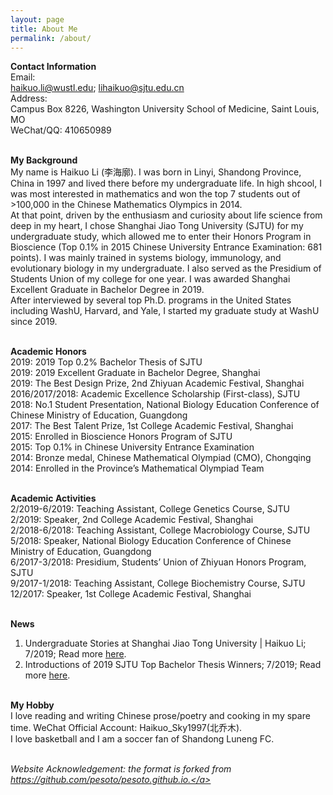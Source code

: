 ```yaml
---
layout: page
title: About Me
permalink: /about/
---
```


<p style="text-align:justify">
  
<strong>Contact Information</strong><br>
Email:<br>
haikuo.li@wustl.edu; lihaikuo@sjtu.edu.cn<br>
Address:<br>
Campus Box 8226, Washington University School of Medicine, Saint Louis, MO<br>
WeChat/QQ:
410650989<br>
<br>


<strong>My Background</strong><br>
My name is Haikuo Li (李海廓). I was born in Linyi, Shandong Province, China in 1997 and lived there before my undergraduate life. In high shcool, I was most interested in mathematics and won the top 7 students out of >100,000 in the Chinese Mathematics Olympics in 2014.<br>
At that point, driven by the enthusiasm and curiosity about life science from deep in my heart, I chose Shanghai Jiao Tong University (SJTU) for my undergraduate study, which allowed me to enter their Honors Program in Bioscience (Top 0.1% in 2015 Chinese University Entrance Examination: 681 points). I was mainly trained in systems biology, immunology, and evolutionary biology in my undergraduate. I also served as the Presidium of Students Union of my college for one year. I was awarded Shanghai Excellent Graduate in Bachelor Degree in 2019.<br>
After interviewed by several top Ph.D. programs in the United States including WashU, Harvard, and Yale, I started my graduate study at WashU since 2019.<br><br>


<strong>Academic Honors</strong><br>
2019:	2019 Top 0.2% Bachelor Thesis of SJTU<br>
2019:	2019 Excellent Graduate in Bachelor Degree, Shanghai<br>
2019:	The Best Design Prize, 2nd Zhiyuan Academic Festival, Shanghai<br>
2016/2017/2018:	Academic Excellence Scholarship (First-class), SJTU<br>
2018:	No.1 Student Presentation, National Biology Education Conference of Chinese Ministry of Education, Guangdong<br>
2017:	The Best Talent Prize, 1st College Academic Festival, Shanghai<br>
2015:	Enrolled in Bioscience Honors Program of SJTU<br>
2015:	Top 0.1% in Chinese University Entrance Examination<br>
2014:	Bronze medal, Chinese Mathematical Olympiad (CMO), Chongqing<br>
2014:	Enrolled in the Province’s Mathematical Olympiad Team
<br><br>


<strong>Academic Activities</strong><br>
2/2019-6/2019:	Teaching Assistant, College Genetics Course, SJTU<br>
2/2019:	Speaker, 2nd College Academic Festival, Shanghai<br>
2/2018-6/2018:	Teaching Assistant, College Macrobiology Course, SJTU<br>
5/2018:	Speaker, National Biology Education Conference of Chinese Ministry of Education, Guangdong<br>
6/2017-3/2018:	Presidium, Students’ Union of Zhiyuan Honors Program, SJTU<br>
9/2017-1/2018:	Teaching Assistant, College Biochemistry Course, SJTU<br>
12/2017:	Speaker, 1st College Academic Festival, Shanghai
<br><br>


<strong>News</strong><br>
1. Undergraduate Stories at Shanghai Jiao Tong University | Haikuo Li; 7/2019; Read more <a href="https://mp.weixin.qq.com/s/WK74i9U48gaV4xROFDVFhQ">here</a>.<br>
2. Introductions of 2019 SJTU Top Bachelor Thesis Winners; 7/2019; Read more <a href="http://sjcg.jwc.sjtu.edu.cn/363/3/3/news.html">here</a>.
<br><br>


<strong>My Hobby</strong><br>
I love reading and writing Chinese prose/poetry and cooking in my spare time. WeChat Official Account: Haikuo_Sky1997(北乔木).<br>
I love basketball and I am a soccer fan of Shandong Luneng FC.
<br><br>

<i>Website Acknowledgement: the format is forked from <a href="https://github.com/pesoto/pesoto.github.io" target="_self">https://github.com/pesoto/pesoto.github.io.</a></i>
<br></p>
